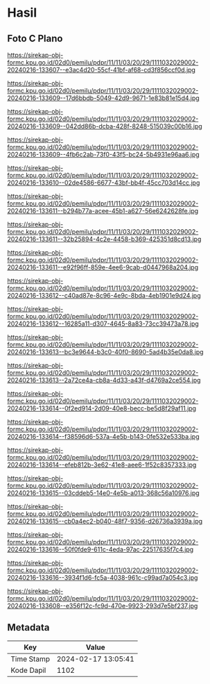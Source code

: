 # Hasil

## Foto C Plano

https://sirekap-obj-formc.kpu.go.id/02d0/pemilu/pdpr/11/11/03/20/29/1111032029002-20240216-133607--e3ac4d20-55cf-41bf-af68-cd3f856ccf0d.jpg

https://sirekap-obj-formc.kpu.go.id/02d0/pemilu/pdpr/11/11/03/20/29/1111032029002-20240216-133609--17d6bbdb-5049-42d9-9671-1e83b81e15d4.jpg

https://sirekap-obj-formc.kpu.go.id/02d0/pemilu/pdpr/11/11/03/20/29/1111032029002-20240216-133609--042dd86b-dcba-428f-8248-515039c00b16.jpg

https://sirekap-obj-formc.kpu.go.id/02d0/pemilu/pdpr/11/11/03/20/29/1111032029002-20240216-133609--4fb6c2ab-73f0-43f5-bc24-5b4931e96aa6.jpg

https://sirekap-obj-formc.kpu.go.id/02d0/pemilu/pdpr/11/11/03/20/29/1111032029002-20240216-133610--02de4586-6677-43bf-bb4f-45cc703d14cc.jpg

https://sirekap-obj-formc.kpu.go.id/02d0/pemilu/pdpr/11/11/03/20/29/1111032029002-20240216-133611--b294b77a-acee-45b1-a627-56e6242628fe.jpg

https://sirekap-obj-formc.kpu.go.id/02d0/pemilu/pdpr/11/11/03/20/29/1111032029002-20240216-133611--32b25894-4c2e-4458-b369-425351d8cd13.jpg

https://sirekap-obj-formc.kpu.go.id/02d0/pemilu/pdpr/11/11/03/20/29/1111032029002-20240216-133611--e92f96ff-859e-4ee6-9cab-d0447968a204.jpg

https://sirekap-obj-formc.kpu.go.id/02d0/pemilu/pdpr/11/11/03/20/29/1111032029002-20240216-133612--c40ad87e-8c96-4e9c-8bda-4eb1901e9d24.jpg

https://sirekap-obj-formc.kpu.go.id/02d0/pemilu/pdpr/11/11/03/20/29/1111032029002-20240216-133612--16285a11-d307-4645-8a83-73cc39473a78.jpg

https://sirekap-obj-formc.kpu.go.id/02d0/pemilu/pdpr/11/11/03/20/29/1111032029002-20240216-133613--bc3e9644-b3c0-40f0-8690-5ad4b35e0da8.jpg

https://sirekap-obj-formc.kpu.go.id/02d0/pemilu/pdpr/11/11/03/20/29/1111032029002-20240216-133613--2a72ce4a-cb8a-4d33-a43f-d4769a2ce554.jpg

https://sirekap-obj-formc.kpu.go.id/02d0/pemilu/pdpr/11/11/03/20/29/1111032029002-20240216-133614--0f2ed914-2d09-40e8-becc-be5d8f29af11.jpg

https://sirekap-obj-formc.kpu.go.id/02d0/pemilu/pdpr/11/11/03/20/29/1111032029002-20240216-133614--f38596d6-537a-4e5b-b143-0fe532e533ba.jpg

https://sirekap-obj-formc.kpu.go.id/02d0/pemilu/pdpr/11/11/03/20/29/1111032029002-20240216-133614--efeb812b-3e62-41e8-aee6-1f52c8357333.jpg

https://sirekap-obj-formc.kpu.go.id/02d0/pemilu/pdpr/11/11/03/20/29/1111032029002-20240216-133615--03cddeb5-14e0-4e5b-a013-368c56a10976.jpg

https://sirekap-obj-formc.kpu.go.id/02d0/pemilu/pdpr/11/11/03/20/29/1111032029002-20240216-133615--cb0a4ec2-b040-48f7-9356-d26736a3939a.jpg

https://sirekap-obj-formc.kpu.go.id/02d0/pemilu/pdpr/11/11/03/20/29/1111032029002-20240216-133616--50f0fde9-611c-4eda-97ac-22517635f7c4.jpg

https://sirekap-obj-formc.kpu.go.id/02d0/pemilu/pdpr/11/11/03/20/29/1111032029002-20240216-133616--3934f1d6-fc5a-4038-961c-c99ad7a054c3.jpg

https://sirekap-obj-formc.kpu.go.id/02d0/pemilu/pdpr/11/11/03/20/29/1111032029002-20240216-133608--e356f12c-fc9d-470e-9923-293d7e5bf237.jpg


## Metadata

| Key        | Value               |
| ---------- | ------------------- |
| Time Stamp | 2024-02-17 13:05:41 |
| Kode Dapil | 1102                |




